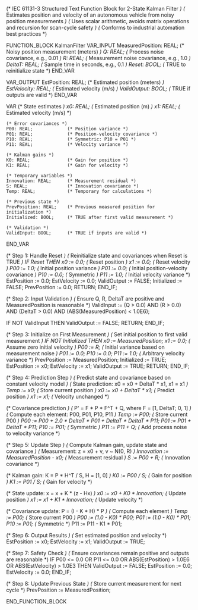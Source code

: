 (* IEC 61131-3 Structured Text Function Block for 2-State Kalman Filter *)
(* Estimates position and velocity of an autonomous vehicle from noisy position measurements *)
(* Uses scalar arithmetic, avoids matrix operations and recursion for scan-cycle safety *)
(* Conforms to industrial automation best practices *)

FUNCTION_BLOCK KalmanFilter
VAR_INPUT
    MeasuredPosition: REAL; (* Noisy position measurement (meters) *)
    Q: REAL;               (* Process noise covariance, e.g., 0.01 *)
    R: REAL;               (* Measurement noise covariance, e.g., 1.0 *)
    DeltaT: REAL;          (* Sample time in seconds, e.g., 0.1 *)
    Reset: BOOL;           (* TRUE to reinitialize state *)
END_VAR

VAR_OUTPUT
    EstPosition: REAL;     (* Estimated position (meters) *)
    EstVelocity: REAL;     (* Estimated velocity (m/s) *)
    ValidOutput: BOOL;     (* TRUE if outputs are valid *)
END_VAR

VAR
    (* State estimates *)
    x0: REAL;              (* Estimated position (m) *)
    x1: REAL;              (* Estimated velocity (m/s) *)
    
    (* Error covariances *)
    P00: REAL;             (* Position variance *)
    P01: REAL;             (* Position-velocity covariance *)
    P10: REAL;             (* Symmetric: P10 = P01 *)
    P11: REAL;             (* Velocity variance *)
    
    (* Kalman gains *)
    K0: REAL;              (* Gain for position *)
    K1: REAL;              (* Gain for velocity *)
    
    (* Temporary variables *)
    Innovation: REAL;      (* Measurement residual *)
    S: REAL;               (* Innovation covariance *)
    Temp: REAL;            (* Temporary for calculations *)
    
    (* Previous state *)
    PrevPosition: REAL;    (* Previous measured position for initialization *)
    Initialized: BOOL;     (* TRUE after first valid measurement *)
    
    (* Validation *)
    ValidInput: BOOL;      (* TRUE if inputs are valid *)
END_VAR

(* Step 1: Handle Reset *)
(* Reinitialize state and covariances when Reset is TRUE *)
IF Reset THEN
    x0 := 0.0;             (* Reset position *)
    x1 := 0.0;             (* Reset velocity *)
    P00 := 1.0;            (* Initial position variance *)
    P01 := 0.0;            (* Initial position-velocity covariance *)
    P10 := 0.0;            (* Symmetric *)
    P11 := 1.0;            (* Initial velocity variance *)
    EstPosition := 0.0;
    EstVelocity := 0.0;
    ValidOutput := FALSE;
    Initialized := FALSE;
    PrevPosition := 0.0;
    RETURN;
END_IF;

(* Step 2: Input Validation *)
(* Ensure Q, R, DeltaT are positive and MeasuredPosition is reasonable *)
ValidInput := (Q > 0.0) AND (R > 0.0) AND (DeltaT > 0.0) AND (ABS(MeasuredPosition) < 1.0E6);

IF NOT ValidInput THEN
    ValidOutput := FALSE;
    RETURN;
END_IF;

(* Step 3: Initialize on First Measurement *)
(* Set initial position to first valid measurement *)
IF NOT Initialized THEN
    x0 := MeasuredPosition;
    x1 := 0.0;             (* Assume zero initial velocity *)
    P00 := R;              (* Initial variance based on measurement noise *)
    P01 := 0.0;
    P10 := 0.0;
    P11 := 1.0;            (* Arbitrary velocity variance *)
    PrevPosition := MeasuredPosition;
    Initialized := TRUE;
    EstPosition := x0;
    EstVelocity := x1;
    ValidOutput := TRUE;
    RETURN;
END_IF;

(* Step 4: Prediction Step *)
(* Predict state and covariance based on constant velocity model *)
(* State prediction: x0 = x0 + DeltaT * x1, x1 = x1 *)
Temp := x0;                (* Store current position *)
x0 := x0 + DeltaT * x1;    (* Predict position *)
x1 := x1;                  (* Velocity unchanged *)

(* Covariance prediction *)
(* P' = F * P * F^T + Q, where F = [1, DeltaT; 0, 1] *)
(* Compute each element: P00, P01, P10, P11 *)
Temp := P00;               (* Store current P00 *)
P00 := P00 + 2.0 * DeltaT * P01 + DeltaT * DeltaT * P11;
P01 := P01 + DeltaT * P11;
P10 := P01;                (* Symmetric *)
P11 := P11 + Q;            (* Add process noise to velocity variance *)

(* Step 5: Update Step *)
(* Compute Kalman gain, update state and covariance *)
(* Measurement: z = x0 + v, v ~ N(0, R) *)
Innovation := MeasuredPosition - x0;  (* Measurement residual *)
S := P00 + R;                        (* Innovation covariance *)

(* Kalman gain: K = P * H^T / S, H = [1, 0] *)
K0 := P00 / S;                       (* Gain for position *)
K1 := P01 / S;                       (* Gain for velocity *)

(* State update: x = x + K * (z - Hx) *)
x0 := x0 + K0 * Innovation;          (* Update position *)
x1 := x1 + K1 * Innovation;          (* Update velocity *)

(* Covariance update: P = (I - K * H) * P *)
(* Compute each element *)
Temp := P00;                         (* Store current P00 *)
P00 := (1.0 - K0) * P00;
P01 := (1.0 - K0) * P01;
P10 := P01;                          (* Symmetric *)
P11 := P11 - K1 * P01;

(* Step 6: Output Results *)
(* Set estimated position and velocity *)
EstPosition := x0;
EstVelocity := x1;
ValidOutput := TRUE;

(* Step 7: Safety Check *)
(* Ensure covariances remain positive and outputs are reasonable *)
IF P00 <= 0.0 OR P11 <= 0.0 OR ABS(EstPosition) > 1.0E6 OR ABS(EstVelocity) > 1.0E3 THEN
    ValidOutput := FALSE;
    EstPosition := 0.0;
    EstVelocity := 0.0;
END_IF;

(* Step 8: Update Previous State *)
(* Store current measurement for next cycle *)
PrevPosition := MeasuredPosition;

END_FUNCTION_BLOCK
